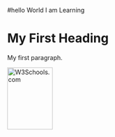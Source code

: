 #hello World I am Learning
<html>
<body>

<h1>My First Heading</h1>
<p>My first paragraph.</p>
<img src="w3schools.jpg" alt="W3Schools.com" width="104" height="142">
</body>
</html>
